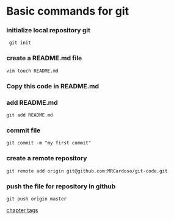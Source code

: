 # Basic commands for git

### initialize local repository git
	 git init

### create a README.md file
	vim touch README.md
	
### Copy this code in README.md

### add README.md
	git add README.md
### commit file
	git commit -m "my first commit"

### create a remote repository
	git remote add origin git@github.com:MRCardoso/git-code.git

### push the file for repository in github
	git push origin master

[chapter tags](https://github.com/MRCardoso/git-code/blob/master/tag.md)
